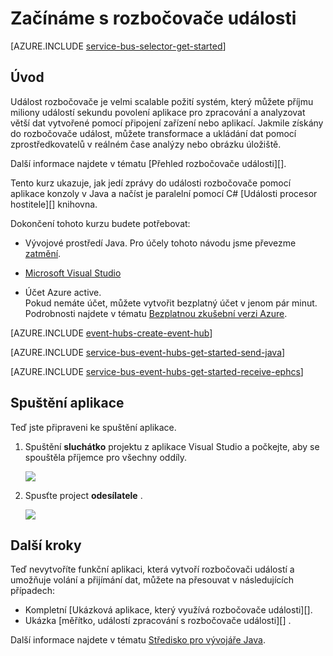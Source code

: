<properties
    pageTitle="Začínáme s rozbočovače událostí v Java | Microsoft Azure"
    description="Postupujte podle kurzu, který začít používat Azure události rozbočovače; událostí pomocí jazyka Java odesílání a přijímání je v jazyce C# pomocí EventProcessorHost."
    services="event-hubs"
    documentationCenter=""
    authors="jtaubensee"
    manager="timlt"
    editor=""/>

<tags
    ms.service="event-hubs"
    ms.workload="core"
    ms.tgt_pltfrm="na"
    ms.devlang="na"
    ms.topic="article"
    ms.date="09/27/2016"
    ms.author="jotaub;sethm"/>

# <a name="get-started-with-event-hubs"></a>Začínáme s rozbočovače události

[AZURE.INCLUDE [service-bus-selector-get-started](../../includes/service-bus-selector-get-started.md)]

## <a name="introduction"></a>Úvod

Událost rozbočovače je velmi scalable požití systém, který můžete příjmu miliony událostí sekundu povolení aplikace pro zpracování a analyzovat větší dat vytvořené pomocí připojení zařízení nebo aplikací. Jakmile získány do rozbočovače událost, můžete transformace a ukládání dat pomocí zprostředkovatelů v reálném čase analýzy nebo obrázku úložiště.

Další informace najdete v tématu [Přehled rozbočovače události][].

Tento kurz ukazuje, jak jedí zprávy do události rozbočovače pomocí aplikace konzoly v Java a načíst je paralelní pomocí C# [Události procesor hostitele][] knihovna.

Dokončení tohoto kurzu budete potřebovat:

+ Vývojové prostředí Java. Pro účely tohoto návodu jsme převezme [zatmění](https://www.eclipse.org/).

+ [Microsoft Visual Studio](http://visualstudio.com)

+ Účet Azure active. <br/>Pokud nemáte účet, můžete vytvořit bezplatný účet v jenom pár minut. Podrobnosti najdete v tématu <a href="http://azure.microsoft.com/pricing/free-trial/?WT.mc_id=A0E0E5C02&amp;returnurl=http%3A%2F%2Fazure.microsoft.com%2Fen-us%2Fdevelop%2Fmobile%2Ftutorials%2Fget-started%2F" target="_blank">Bezplatnou zkušební verzi Azure</a>.

[AZURE.INCLUDE [event-hubs-create-event-hub](../../includes/event-hubs-create-event-hub.md)]

[AZURE.INCLUDE [service-bus-event-hubs-get-started-send-java](../../includes/service-bus-event-hubs-get-started-send-java.md)]

[AZURE.INCLUDE [service-bus-event-hubs-get-started-receive-ephcs](../../includes/service-bus-event-hubs-get-started-receive-ephcs.md)]

## <a name="run-the-applications"></a>Spuštění aplikace

Teď jste připraveni ke spuštění aplikace.

1.  Spuštění **sluchátko** projektu z aplikace Visual Studio a počkejte, aby se spouštěla příjemce pro všechny oddíly.

    ![][21]

2.  Spusťte project **odesílatele** .

    ![][22]

## <a name="next-steps"></a>Další kroky

Teď nevytvoříte funkční aplikaci, která vytvoří rozbočovači událostí a umožňuje volání a přijímání dat, můžete na přesouvat v následujících případech:

- Kompletní [Ukázková aplikace, který využívá rozbočovače události][].
- Ukázka [měřítko, událostí zpracování s rozbočovače události][] .

Další informace najdete v tématu [Středisko pro vývojáře Java](/develop/java/).

<!-- Images. -->
[21]: ./media/event-hubs-java-ephcs-getstarted/run-csharp-ephcs1.png
[22]: ./media/event-hubs-java-ephcs-getstarted/java-send.png

<!-- Links -->
[Azure classic portal]: https://manage.windowsazure.com/
[Host (hostitel) procesor události]: https://www.nuget.org/packages/Microsoft.Azure.ServiceBus.EventProcessorHost
[Přehled rozbočovače událostí]: event-hubs-overview.md
[Ukázka aplikace, která používá rozbočovače události]: https://code.msdn.microsoft.com/Service-Bus-Event-Hub-286fd097
[Rozšiřování události zpracování s rozbočovače události]: https://code.msdn.microsoft.com/Service-Bus-Event-Hub-45f43fc3
 